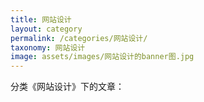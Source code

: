 ```yaml
---
title: 网站设计
layout: category
permalink: /categories/网站设计/
taxonomy: 网站设计
image: assets/images/网站设计的banner图.jpg
---
```


分类《网站设计》下的文章：